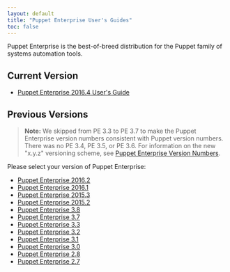```yaml
---
layout: default
title: "Puppet Enterprise User's Guides"
toc: false
---
```


Puppet Enterprise is the best-of-breed distribution for the Puppet family of systems automation tools.

Current Version
-----

* [Puppet Enterprise 2016.4 User's Guide](./2016.4)

Previous Versions
-----

> **Note:** We skipped from PE 3.3 to PE 3.7 to make the Puppet Enterprise version numbers consistent with Puppet version numbers. There was no PE 3.4, PE 3.5, or PE 3.6. For information on the new "x.y.z" versioning scheme, see [Puppet Enterprise Version Numbers](/pe/latest/pe_versioning.html).

Please select your version of Puppet Enterprise:

* [Puppet Enterprise 2016.2](./2016.2)
* [Puppet Enterprise 2016.1](./2016.1)
* [Puppet Enterprise 2015.3](./2015.3)
* [Puppet Enterprise 2015.2](./2015.2)
* [Puppet Enterprise 3.8](./3.8)
* [Puppet Enterprise 3.7](./3.7)
* [Puppet Enterprise 3.3](./3.3)
* [Puppet Enterprise 3.2](./3.2)
* [Puppet Enterprise 3.1](./3.1)
* [Puppet Enterprise 3.0](./3.0)
* [Puppet Enterprise 2.8](./2.8)
* [Puppet Enterprise 2.7](./2.7)

